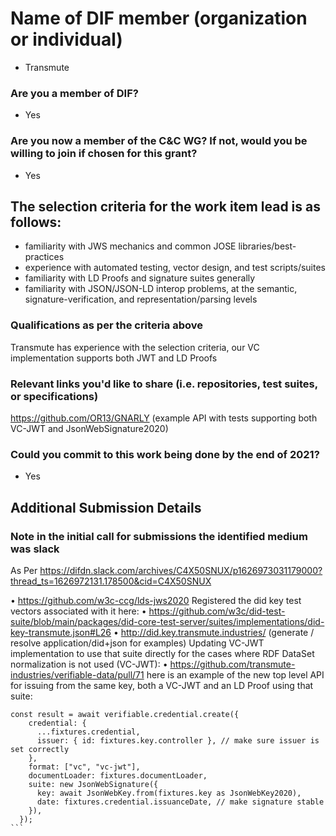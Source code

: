 # Name of DIF member (organization or individual)
* Transmute

### Are you a member of DIF?
* Yes

### Are you now a member of the C&C WG? If not, would you be willing to join if chosen for this grant? 
* Yes

## The selection criteria for the work item lead is as follows:

* familiarity with JWS mechanics and common JOSE libraries/best-practices
* experience with automated testing, vector design, and test scripts/suites
* familiarity with LD Proofs and signature suites generally
* familiarity with JSON/JSON-LD interop problems, at the semantic, signature-verification, and representation/parsing levels

### Qualifications as per the criteria above
Transmute has experience with the selection criteria, our VC implementation supports both JWT and LD Proofs

### Relevant links you'd like to share (i.e. repositories, test suites, or specifications)
https://github.com/OR13/GNARLY (example API with tests supporting both VC-JWT and JsonWebSignature2020)

### Could you commit to this work being done by the end of 2021?
- Yes

## Additional Submission Details
### Note in the initial call for submissions the identified medium was slack

As Per https://difdn.slack.com/archives/C4X50SNUX/p1626973031179000?thread_ts=1626972131.178500&cid=C4X50SNUX

• https://github.com/w3c-ccg/lds-jws2020
Registered the did key test vectors associated with it here:
• https://github.com/w3c/did-test-suite/blob/main/packages/did-core-test-server/suites/implementations/did-key-transmute.json#L26
• http://did.key.transmute.industries/ (generate / resolve application/did+json for examples)
Updating VC-JWT implementation to use that suite directly for the cases where RDF DataSet normalization is not used (VC-JWT):
• https://github.com/transmute-industries/verifiable-data/pull/71
here is an example of the new top level API for issuing from the same key, both a VC-JWT and an LD Proof using that suite:
````
const result = await verifiable.credential.create({
    credential: {
      ...fixtures.credential,
      issuer: { id: fixtures.key.controller }, // make sure issuer is set correctly
    },
    format: ["vc", "vc-jwt"],
    documentLoader: fixtures.documentLoader,
    suite: new JsonWebSignature({
      key: await JsonWebKey.from(fixtures.key as JsonWebKey2020),
      date: fixtures.credential.issuanceDate, // make signature stable
    }),
  });
```